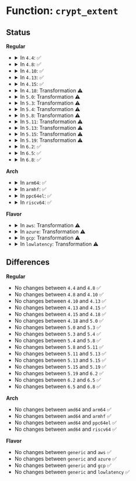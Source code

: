 # Function: <code>crypt_extent</code>

## Status
<b>Regular</b>
<ul>
<li>
<details>
<summary>In <code>4.4</code>: ✅</summary>

```c
int crypt_extent(struct ecryptfs_crypt_stat *crypt_stat, struct page *dst_page, struct page *src_page, long unsigned int extent_offset, int op);
```

**Collision:** Unique Static

**Inline:** No

**Transformation:** False

**Instances:**

```
In fs/ecryptfs/crypto.c (ffffffff81305700)
Location: fs/ecryptfs/crypto.c:426
Inline: False
Direct callers:
  - fs/ecryptfs/crypto.c:ecryptfs_encrypt_page
  - fs/ecryptfs/crypto.c:ecryptfs_decrypt_page
```
**Symbols:**

```
ffffffff81305700-ffffffff81305895: crypt_extent (STB_LOCAL)
```
</details>
</li>
<li>
<details>
<summary>In <code>4.8</code>: ✅</summary>

```c
int crypt_extent(struct ecryptfs_crypt_stat *crypt_stat, struct page *dst_page, struct page *src_page, long unsigned int extent_offset, int op);
```

**Collision:** Unique Static

**Inline:** No

**Transformation:** False

**Instances:**

```
In fs/ecryptfs/crypto.c (ffffffff813399a0)
Location: fs/ecryptfs/crypto.c:419
Inline: False
Direct callers:
  - fs/ecryptfs/crypto.c:ecryptfs_decrypt_page
  - fs/ecryptfs/crypto.c:ecryptfs_encrypt_page
```
**Symbols:**

```
ffffffff813399a0-ffffffff81339b37: crypt_extent (STB_LOCAL)
```
</details>
</li>
<li>
<details>
<summary>In <code>4.10</code>: ✅</summary>

```c
int crypt_extent(struct ecryptfs_crypt_stat *crypt_stat, struct page *dst_page, struct page *src_page, long unsigned int extent_offset, int op);
```

**Collision:** Unique Static

**Inline:** No

**Transformation:** False

**Instances:**

```
In fs/ecryptfs/crypto.c (ffffffff8134f740)
Location: fs/ecryptfs/crypto.c:419
Inline: False
Direct callers:
  - fs/ecryptfs/crypto.c:ecryptfs_decrypt_page
  - fs/ecryptfs/crypto.c:ecryptfs_encrypt_page
```
**Symbols:**

```
ffffffff8134f740-ffffffff8134f8d7: crypt_extent (STB_LOCAL)
```
</details>
</li>
<li>
<details>
<summary>In <code>4.13</code>: ✅</summary>

```c
int crypt_extent(struct ecryptfs_crypt_stat *crypt_stat, struct page *dst_page, struct page *src_page, long unsigned int extent_offset, int op);
```

**Collision:** Unique Static

**Inline:** No

**Transformation:** False

**Instances:**

```
In fs/ecryptfs/crypto.c (ffffffff813641f0)
Location: fs/ecryptfs/crypto.c:419
Inline: False
Direct callers:
  - fs/ecryptfs/crypto.c:ecryptfs_decrypt_page
  - fs/ecryptfs/crypto.c:ecryptfs_encrypt_page
```
**Symbols:**

```
ffffffff813641f0-ffffffff8136438c: crypt_extent (STB_LOCAL)
```
</details>
</li>
<li>
<details>
<summary>In <code>4.15</code>: ✅</summary>

```c
int crypt_extent(struct ecryptfs_crypt_stat *crypt_stat, struct page *dst_page, struct page *src_page, long unsigned int extent_offset, int op);
```

**Collision:** Unique Static

**Inline:** No

**Transformation:** False

**Instances:**

```
In fs/ecryptfs/crypto.c (ffffffff81388f10)
Location: fs/ecryptfs/crypto.c:405
Inline: False
Direct callers:
  - fs/ecryptfs/crypto.c:ecryptfs_decrypt_page
  - fs/ecryptfs/crypto.c:ecryptfs_encrypt_page
```
**Symbols:**

```
ffffffff81388f10-ffffffff813890ac: crypt_extent (STB_LOCAL)
```
</details>
</li>
<li>
<details>
<summary>In <code>4.18</code>: Transformation ⚠️</summary>

```c
int crypt_extent(struct ecryptfs_crypt_stat *crypt_stat, struct page *dst_page, struct page *src_page, long unsigned int extent_offset, int op);
```

**Collision:** Unique Static

**Inline:** No

**Transformation:** True

**Instances:**

```
In fs/ecryptfs/crypto.c (0)
Location: fs/ecryptfs/crypto.c:405
Inline: False
Direct callers:
  - fs/ecryptfs/crypto.c:ecryptfs_decrypt_page
  - fs/ecryptfs/crypto.c:ecryptfs_encrypt_page
```
**Symbols:**

```
ffffffff813b7d80-ffffffff813b7ef3: crypt_extent (STB_LOCAL)
ffffffff813b9a90-ffffffff813b9abc: crypt_extent.cold.29 (STB_LOCAL)
```
</details>
</li>
<li>
<details>
<summary>In <code>5.0</code>: Transformation ⚠️</summary>

```c
int crypt_extent(struct ecryptfs_crypt_stat *crypt_stat, struct page *dst_page, struct page *src_page, long unsigned int extent_offset, int op);
```

**Collision:** Unique Static

**Inline:** No

**Transformation:** True

**Instances:**

```
In fs/ecryptfs/crypto.c (0)
Location: fs/ecryptfs/crypto.c:405
Inline: False
Direct callers:
  - fs/ecryptfs/crypto.c:ecryptfs_decrypt_page
  - fs/ecryptfs/crypto.c:ecryptfs_encrypt_page
```
**Symbols:**

```
ffffffff813d1300-ffffffff813d1473: crypt_extent (STB_LOCAL)
ffffffff813d3012-ffffffff813d303e: crypt_extent.cold.27 (STB_LOCAL)
```
</details>
</li>
<li>
<details>
<summary>In <code>5.3</code>: Transformation ⚠️</summary>

```c
int crypt_extent(struct ecryptfs_crypt_stat *crypt_stat, struct page *dst_page, struct page *src_page, long unsigned int extent_offset, int op);
```

**Collision:** Unique Static

**Inline:** No

**Transformation:** True

**Instances:**

```
In fs/ecryptfs/crypto.c (0)
Location: fs/ecryptfs/crypto.c:391
Inline: False
Direct callers:
  - fs/ecryptfs/crypto.c:ecryptfs_decrypt_page
  - fs/ecryptfs/crypto.c:ecryptfs_encrypt_page
```
**Symbols:**

```
ffffffff813fbe30-ffffffff813fbfa3: crypt_extent (STB_LOCAL)
ffffffff813fdad0-ffffffff813fdafc: crypt_extent.cold (STB_LOCAL)
```
</details>
</li>
<li>
<details>
<summary>In <code>5.4</code>: Transformation ⚠️</summary>

```c
int crypt_extent(struct ecryptfs_crypt_stat *crypt_stat, struct page *dst_page, struct page *src_page, long unsigned int extent_offset, int op);
```

**Collision:** Unique Static

**Inline:** No

**Transformation:** True

**Instances:**

```
In fs/ecryptfs/crypto.c (0)
Location: fs/ecryptfs/crypto.c:393
Inline: False
Direct callers:
  - fs/ecryptfs/crypto.c:ecryptfs_decrypt_page
  - fs/ecryptfs/crypto.c:ecryptfs_encrypt_page
```
**Symbols:**

```
ffffffff81415d10-ffffffff81415e83: crypt_extent (STB_LOCAL)
ffffffff814179bc-ffffffff814179e8: crypt_extent.cold (STB_LOCAL)
```
</details>
</li>
<li>
<details>
<summary>In <code>5.8</code>: Transformation ⚠️</summary>

```c
int crypt_extent(struct ecryptfs_crypt_stat *crypt_stat, struct page *dst_page, struct page *src_page, long unsigned int extent_offset, int op);
```

**Collision:** Unique Static

**Inline:** No

**Transformation:** True

**Instances:**

```
In fs/ecryptfs/crypto.c (0)
Location: fs/ecryptfs/crypto.c:378
Inline: False
Direct callers:
  - fs/ecryptfs/crypto.c:ecryptfs_decrypt_page
  - fs/ecryptfs/crypto.c:ecryptfs_encrypt_page
```
**Symbols:**

```
ffffffff814642b0-ffffffff81464422: crypt_extent (STB_LOCAL)
ffffffff81465f9c-ffffffff81465fc8: crypt_extent.cold (STB_LOCAL)
```
</details>
</li>
<li>
<details>
<summary>In <code>5.11</code>: Transformation ⚠️</summary>

```c
int crypt_extent(struct ecryptfs_crypt_stat *crypt_stat, struct page *dst_page, struct page *src_page, long unsigned int extent_offset, int op);
```

**Collision:** Unique Static

**Inline:** No

**Transformation:** True

**Instances:**

```
In fs/ecryptfs/crypto.c (0)
Location: fs/ecryptfs/crypto.c:378
Inline: False
Direct callers:
  - fs/ecryptfs/crypto.c:ecryptfs_decrypt_page
  - fs/ecryptfs/crypto.c:ecryptfs_encrypt_page
```
**Symbols:**

```
ffffffff8147fa70-ffffffff8147fbe2: crypt_extent (STB_LOCAL)
ffffffff81bee70b-ffffffff81bee737: crypt_extent.cold (STB_LOCAL)
```
</details>
</li>
<li>
<details>
<summary>In <code>5.13</code>: Transformation ⚠️</summary>

```c
int crypt_extent(struct ecryptfs_crypt_stat *crypt_stat, struct page *dst_page, struct page *src_page, long unsigned int extent_offset, int op);
```

**Collision:** Unique Static

**Inline:** No

**Transformation:** True

**Instances:**

```
In fs/ecryptfs/crypto.c (0)
Location: fs/ecryptfs/crypto.c:374
Inline: False
Direct callers:
  - fs/ecryptfs/crypto.c:ecryptfs_decrypt_page
  - fs/ecryptfs/crypto.c:ecryptfs_encrypt_page
```
**Symbols:**

```
ffffffff814852c0-ffffffff81485432: crypt_extent (STB_LOCAL)
ffffffff81be0744-ffffffff81be0770: crypt_extent.cold (STB_LOCAL)
```
</details>
</li>
<li>
<details>
<summary>In <code>5.15</code>: Transformation ⚠️</summary>

```c
int crypt_extent(struct ecryptfs_crypt_stat *crypt_stat, struct page *dst_page, struct page *src_page, long unsigned int extent_offset, int op);
```

**Collision:** Unique Static

**Inline:** No

**Transformation:** True

**Instances:**

```
In fs/ecryptfs/crypto.c (0)
Location: fs/ecryptfs/crypto.c:374
Inline: False
Direct callers:
  - fs/ecryptfs/crypto.c:ecryptfs_decrypt_page
  - fs/ecryptfs/crypto.c:ecryptfs_encrypt_page
```
**Symbols:**

```
ffffffff814dc9e0-ffffffff814dcb52: crypt_extent (STB_LOCAL)
ffffffff81cd0ee1-ffffffff81cd0f0d: crypt_extent.cold (STB_LOCAL)
```
</details>
</li>
<li>
<details>
<summary>In <code>5.19</code>: Transformation ⚠️</summary>

```c
int crypt_extent(struct ecryptfs_crypt_stat *crypt_stat, struct page *dst_page, struct page *src_page, long unsigned int extent_offset, int op);
```

**Collision:** Unique Static

**Inline:** No

**Transformation:** True

**Instances:**

```
In fs/ecryptfs/crypto.c (0)
Location: fs/ecryptfs/crypto.c:374
Inline: False
Direct callers:
  - fs/ecryptfs/crypto.c:ecryptfs_decrypt_page
  - fs/ecryptfs/crypto.c:ecryptfs_encrypt_page
```
**Symbols:**

```
ffffffff8156a930-ffffffff8156ab0b: crypt_extent (STB_LOCAL)
ffffffff81e8411c-ffffffff81e84144: crypt_extent.cold (STB_LOCAL)
```
</details>
</li>
<li>
<details>
<summary>In <code>6.2</code>: ✅</summary>

```c
int crypt_extent(struct ecryptfs_crypt_stat *crypt_stat, struct page *dst_page, struct page *src_page, long unsigned int extent_offset, int op);
```

**Collision:** Unique Static

**Inline:** No

**Transformation:** False

**Instances:**

```
In fs/ecryptfs/crypto.c (ffffffff8160e750)
Location: fs/ecryptfs/crypto.c:374
Inline: False
Direct callers:
  - fs/ecryptfs/crypto.c:ecryptfs_decrypt_page
  - fs/ecryptfs/crypto.c:ecryptfs_encrypt_page
```
**Symbols:**

```
ffffffff8160e750-ffffffff8160e94f: crypt_extent (STB_LOCAL)
```
</details>
</li>
<li>
<details>
<summary>In <code>6.5</code>: ✅</summary>

```c
int crypt_extent(struct ecryptfs_crypt_stat *crypt_stat, struct page *dst_page, struct page *src_page, long unsigned int extent_offset, int op);
```

**Collision:** Unique Static

**Inline:** No

**Transformation:** False

**Instances:**

```
In fs/ecryptfs/crypto.c (ffffffff816465e0)
Location: fs/ecryptfs/crypto.c:350
Inline: False
Direct callers:
  - fs/ecryptfs/crypto.c:ecryptfs_decrypt_page
  - fs/ecryptfs/crypto.c:ecryptfs_encrypt_page
```
**Symbols:**

```
ffffffff816465e0-ffffffff816467df: crypt_extent (STB_LOCAL)
```
</details>
</li>
<li>
<details>
<summary>In <code>6.8</code>: ✅</summary>

```c
int crypt_extent(struct ecryptfs_crypt_stat *crypt_stat, struct page *dst_page, struct page *src_page, long unsigned int extent_offset, int op);
```

**Collision:** Unique Static

**Inline:** No

**Transformation:** False

**Instances:**

```
In fs/ecryptfs/crypto.c (ffffffff8167faa0)
Location: fs/ecryptfs/crypto.c:350
Inline: False
Direct callers:
  - fs/ecryptfs/crypto.c:ecryptfs_decrypt_page
  - fs/ecryptfs/crypto.c:ecryptfs_encrypt_page
```
**Symbols:**

```
ffffffff8167faa0-ffffffff8167fc9f: crypt_extent (STB_LOCAL)
```
</details>
</li>
</ul>
<b>Arch</b>
<ul>
<li>
<details>
<summary>In <code>arm64</code>: ✅</summary>

```c
int crypt_extent(struct ecryptfs_crypt_stat *crypt_stat, struct page *dst_page, struct page *src_page, long unsigned int extent_offset, int op);
```

**Collision:** Unique Static

**Inline:** No

**Transformation:** False

**Instances:**

```
In fs/ecryptfs/crypto.c (ffff8000104f72d8)
Location: fs/ecryptfs/crypto.c:393
Inline: False
Direct callers:
  - fs/ecryptfs/crypto.c:ecryptfs_decrypt_page
  - fs/ecryptfs/crypto.c:ecryptfs_encrypt_page
```
**Symbols:**

```
ffff8000104f72d8-ffff8000104f745c: crypt_extent (STB_LOCAL)
```
</details>
</li>
<li>
<details>
<summary>In <code>armhf</code>: ✅</summary>

```c
int crypt_extent(struct ecryptfs_crypt_stat *crypt_stat, struct page *dst_page, struct page *src_page, long unsigned int extent_offset, int op);
```

**Collision:** Unique Static

**Inline:** No

**Transformation:** False

**Instances:**

```
In fs/ecryptfs/crypto.c (c06b4a74)
Location: fs/ecryptfs/crypto.c:393
Inline: False
Direct callers:
  - fs/ecryptfs/crypto.c:ecryptfs_decrypt_page
  - fs/ecryptfs/crypto.c:ecryptfs_encrypt_page
```
**Symbols:**

```
c06b4a74-c06b4d88: crypt_extent (STB_LOCAL)
```
</details>
</li>
<li>
<details>
<summary>In <code>ppc64el</code>: ✅</summary>

```c
int crypt_extent(struct ecryptfs_crypt_stat *crypt_stat, struct page *dst_page, struct page *src_page, long unsigned int extent_offset, int op);
```

**Collision:** Unique Static

**Inline:** No

**Transformation:** False

**Instances:**

```
In fs/ecryptfs/crypto.c (c000000000638810)
Location: fs/ecryptfs/crypto.c:393
Inline: False
Direct callers:
  - fs/ecryptfs/crypto.c:ecryptfs_decrypt_page
  - fs/ecryptfs/crypto.c:ecryptfs_encrypt_page
```
**Symbols:**

```
c000000000638810-c000000000638a08: crypt_extent (STB_LOCAL)
```
</details>
</li>
<li>
<details>
<summary>In <code>riscv64</code>: ✅</summary>

```c
int crypt_extent(struct ecryptfs_crypt_stat *crypt_stat, struct page *dst_page, struct page *src_page, long unsigned int extent_offset, int op);
```

**Collision:** Unique Static

**Inline:** No

**Transformation:** False

**Instances:**

```
In fs/ecryptfs/crypto.c (ffffffe000365dc6)
Location: fs/ecryptfs/crypto.c:393
Inline: False
Direct callers:
  - fs/ecryptfs/crypto.c:ecryptfs_decrypt_page
  - fs/ecryptfs/crypto.c:ecryptfs_encrypt_page
```
**Symbols:**

```
ffffffe000365dc6-ffffffe000365f00: crypt_extent (STB_LOCAL)
```
</details>
</li>
</ul>
<b>Flavor</b>
<ul>
<li>
<details>
<summary>In <code>aws</code>: Transformation ⚠️</summary>

```c
int crypt_extent(struct ecryptfs_crypt_stat *crypt_stat, struct page *dst_page, struct page *src_page, long unsigned int extent_offset, int op);
```

**Collision:** Unique Static

**Inline:** No

**Transformation:** True

**Instances:**

```
In fs/ecryptfs/crypto.c (0)
Location: fs/ecryptfs/crypto.c:393
Inline: False
Direct callers:
  - fs/ecryptfs/crypto.c:ecryptfs_decrypt_page
  - fs/ecryptfs/crypto.c:ecryptfs_encrypt_page
```
**Symbols:**

```
ffffffff8140e2f0-ffffffff8140e463: crypt_extent (STB_LOCAL)
ffffffff8140ff9c-ffffffff8140ffc8: crypt_extent.cold (STB_LOCAL)
```
</details>
</li>
<li>
<details>
<summary>In <code>azure</code>: Transformation ⚠️</summary>

```c
int crypt_extent(struct ecryptfs_crypt_stat *crypt_stat, struct page *dst_page, struct page *src_page, long unsigned int extent_offset, int op);
```

**Collision:** Unique Static

**Inline:** No

**Transformation:** True

**Instances:**

```
In fs/ecryptfs/crypto.c (0)
Location: fs/ecryptfs/crypto.c:393
Inline: False
Direct callers:
  - fs/ecryptfs/crypto.c:ecryptfs_decrypt_page
  - fs/ecryptfs/crypto.c:ecryptfs_encrypt_page
```
**Symbols:**

```
ffffffff813fed70-ffffffff813feee3: crypt_extent (STB_LOCAL)
ffffffff81400a1c-ffffffff81400a48: crypt_extent.cold (STB_LOCAL)
```
</details>
</li>
<li>
<details>
<summary>In <code>gcp</code>: Transformation ⚠️</summary>

```c
int crypt_extent(struct ecryptfs_crypt_stat *crypt_stat, struct page *dst_page, struct page *src_page, long unsigned int extent_offset, int op);
```

**Collision:** Unique Static

**Inline:** No

**Transformation:** True

**Instances:**

```
In fs/ecryptfs/crypto.c (0)
Location: fs/ecryptfs/crypto.c:393
Inline: False
Direct callers:
  - fs/ecryptfs/crypto.c:ecryptfs_decrypt_page
  - fs/ecryptfs/crypto.c:ecryptfs_encrypt_page
```
**Symbols:**

```
ffffffff8140b670-ffffffff8140b7e3: crypt_extent (STB_LOCAL)
ffffffff8140d31c-ffffffff8140d348: crypt_extent.cold (STB_LOCAL)
```
</details>
</li>
<li>
<details>
<summary>In <code>lowlatency</code>: Transformation ⚠️</summary>

```c
int crypt_extent(struct ecryptfs_crypt_stat *crypt_stat, struct page *dst_page, struct page *src_page, long unsigned int extent_offset, int op);
```

**Collision:** Unique Static

**Inline:** No

**Transformation:** True

**Instances:**

```
In fs/ecryptfs/crypto.c (0)
Location: fs/ecryptfs/crypto.c:393
Inline: False
Direct callers:
  - fs/ecryptfs/crypto.c:ecryptfs_decrypt_page
  - fs/ecryptfs/crypto.c:ecryptfs_encrypt_page
```
**Symbols:**

```
ffffffff81421310-ffffffff81421483: crypt_extent (STB_LOCAL)
ffffffff81422f9c-ffffffff81422fc8: crypt_extent.cold (STB_LOCAL)
```
</details>
</li>
</ul>

## Differences
<b>Regular</b>
<ul>
<li>
No changes between <code>4.4</code> and <code>4.8</code> ✅
</li>
<li>
No changes between <code>4.8</code> and <code>4.10</code> ✅
</li>
<li>
No changes between <code>4.10</code> and <code>4.13</code> ✅
</li>
<li>
No changes between <code>4.13</code> and <code>4.15</code> ✅
</li>
<li>
No changes between <code>4.15</code> and <code>4.18</code> ✅
</li>
<li>
No changes between <code>4.18</code> and <code>5.0</code> ✅
</li>
<li>
No changes between <code>5.0</code> and <code>5.3</code> ✅
</li>
<li>
No changes between <code>5.3</code> and <code>5.4</code> ✅
</li>
<li>
No changes between <code>5.4</code> and <code>5.8</code> ✅
</li>
<li>
No changes between <code>5.8</code> and <code>5.11</code> ✅
</li>
<li>
No changes between <code>5.11</code> and <code>5.13</code> ✅
</li>
<li>
No changes between <code>5.13</code> and <code>5.15</code> ✅
</li>
<li>
No changes between <code>5.15</code> and <code>5.19</code> ✅
</li>
<li>
No changes between <code>5.19</code> and <code>6.2</code> ✅
</li>
<li>
No changes between <code>6.2</code> and <code>6.5</code> ✅
</li>
<li>
No changes between <code>6.5</code> and <code>6.8</code> ✅
</li>
</ul>
<b>Arch</b>
<ul>
<li>
No changes between <code>amd64</code> and <code>arm64</code> ✅
</li>
<li>
No changes between <code>amd64</code> and <code>armhf</code> ✅
</li>
<li>
No changes between <code>amd64</code> and <code>ppc64el</code> ✅
</li>
<li>
No changes between <code>amd64</code> and <code>riscv64</code> ✅
</li>
</ul>
<b>Flavor</b>
<ul>
<li>
No changes between <code>generic</code> and <code>aws</code> ✅
</li>
<li>
No changes between <code>generic</code> and <code>azure</code> ✅
</li>
<li>
No changes between <code>generic</code> and <code>gcp</code> ✅
</li>
<li>
No changes between <code>generic</code> and <code>lowlatency</code> ✅
</li>
</ul>
